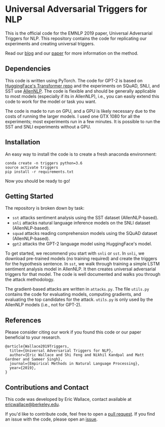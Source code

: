 # Universal Adversarial Triggers for NLP

This is the official code for the EMNLP 2019 paper, Universal Adversarial Triggers for NLP. This repository contains the code for replicating our experiments and creating universal triggers.

Read our [blog](ericswallace.com/triggers) and our [paper](https://arxiv.org/abs/1908.07125) for more information on the method.

## Dependencies

This code is written using PyTorch. The code for GPT-2 is based on [HuggingFace's Transformer repo](https://github.com/huggingface/pytorch-transformers) and the experiments on SQuAD, SNLI, and SST use [AllenNLP](https://github.com/allenai/allennlp/). The code is flexible and should be generally applicable to most models (especially if its in AllenNLP), i.e., you can easily extend this code to work for the model or task you want. 

The code is made to run on GPU, and a GPU is likely necessary due to the costs of running the larger models. I used one GTX 1080 for all the experiments; most experiments run in a few minutes. It is possible to run the SST and SNLI experiments without a GPU.

## Installation

An easy way to install the code is to create a fresh anaconda environment:

```
conda create -n triggers python=3.6
source activate triggers
pip install -r requirements.txt
```
Now you should be ready to go!

## Getting Started

The repository is broken down by task: 
+ `sst` attacks sentiment analysis using the SST dataset (AllenNLP-based).
+ `snli` attacks natural language inference models on the SNLI dataset (AllenNLP-based).
+ `squad` attacks reading comprehension models using the SQuAD dataset (AllenNLP-based).
+ `gpt2` attacks the GPT-2 language model using HuggingFace's model.

To get started, we recommend you start with `snli` or `sst`. In `snli`, we download pre-trained models (no training required) and create the triggers for the hypothesis sentence. In `sst`, we walk through training a simple LSTM sentiment analysis model in AllenNLP. It then creates universal adversarial triggers for that model. The code is well documented and walks you through the attack methodology.

The gradient-based attacks are written in `attacks.py`. The file `utils.py` contains the code for evaluating models, computing gradients, and evaluating the top candidates for the attack. `utils.py` is only used by the AllenNLP models (i.e., not for GPT-2).

## References

Please consider citing our work if you found this code or our paper beneficial to your research.
```
@article{Wallace2019Triggers,
  title={Universal Adversarial Triggers for NLP},
  author={Eric Wallace and Shi Feng and Nikhil Kandpal and Matt Gardner and Sameer Singh},
  journal={Empirical Methods in Natural Language Processing},  
  year={2019},  
}
```

## Contributions and Contact

This code was developed by Eric Wallace, contact available at ericwallace@berkeley.edu.

If you'd like to contribute code, feel free to open a [pull request](https://github.com/Eric-Wallace/universal-triggers/issues). If you find an issue with the code, please open an [issue](https://github.com/Eric-Wallace/universal-triggers/pulls).
